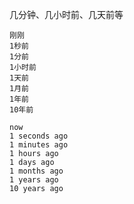 几分钟、几小时前、几天前等

```
刚刚
1秒前
1分前
1小时前
1天前
1月前
1年前
10年前

now
1 seconds ago
1 minutes ago
1 hours ago
1 days ago
1 months ago
1 years ago
10 years ago
```

 

